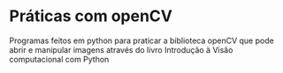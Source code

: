 # Práticas com openCV
Programas feitos em python para praticar a biblioteca openCV que pode abrir e manipular imagens através do livro Introdução à Visão computacional com Python
